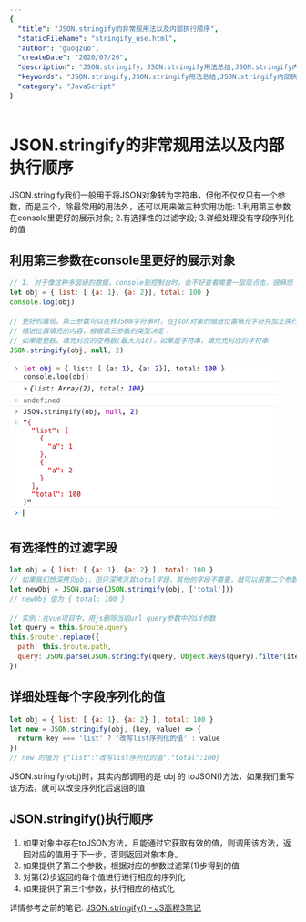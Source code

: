 ```yaml
---
{
  "title": "JSON.stringify的非常规用法以及内部执行顺序",
  "staticFileName": "stringify_use.html",
  "author": "guoqzuo",
  "createDate": "2020/07/26",
  "description": "JSON.stringify，JSON.stringify用法总结,JSON.stringify内部执行顺序,JSON.stringify非常规用法，我们一般用于将JSON对象转为字符串，但他不仅仅只有一个参数，而是三个，除最常用的用法外，还可以用来做三种实用功能: 1.利用第三参数在console里更好的展示对象; 2.有选择性的过滤字段; 3.详细处理没有字段序列化的值",
  "keywords": "JSON.stringify,JSON.stringify用法总结,JSON.stringify内部执行顺序,JSON.stringify非常规用法",
  "category": "JavaScript"
}
---
```

# JSON.stringify的非常规用法以及内部执行顺序
JSON.stringify我们一般用于将JSON对象转为字符串，但他不仅仅只有一个参数，而是三个，除最常用的用法外，还可以用来做三种实用功能: 1.利用第三参数在console里更好的展示对象; 2.有选择性的过滤字段; 3.详细处理没有字段序列化的值

## 利用第三参数在console里更好的展示对象

```js
// 1. 对于像这种多层级的数据，console到控制台时，会不好查看需要一层层点击，很麻烦
let obj = { list: [ {a: 1}, {a: 2}], total: 100 }
console.log(obj)

// 更好的展现，第三参数可以在转JSON字符串时，在json对象的缩进位置填充字符并加上换行符
// 缩进位置填充的内容，根据第三参数的类型决定：
// 如果是整数，填充对应的空格数(最大为10)，如果是字符串，填充充对应的字符串
JSON.stringify(obj, null, 2) 
```

![json_stringify.png](../../../images/blog/js/json_stringify.png)

## 有选择性的过滤字段

```js
let obj = { list: [ {a: 1}, {a: 2} ], total: 100 }
// 如果我们想深拷贝obj，但只深拷贝其total字段，其他的字段不需要，就可以用第二个参数
let newObj = JSON.parse(JSON.stringify(obj, ['total']))
// newObj 值为 { total: 100 }

// 实例：在vue项目中，用js删除当前url query参数中的id参数
let query = this.$route.query
this.$router.replace({ 
  path: this.$route.path, 
  query: JSON.parse(JSON.stringify(query, Object.keys(query).filter(item => item !== 'id'))) 
})
```

## 详细处理每个字段序列化的值

```js
let obj = { list: [ {a: 1}, {a: 2} ], total: 100 }
let new = JSON.stringify(obj, (key, value) => {
  return key === 'list' ? '改写list序列化的值' : value
}) 
// new 的值为 {"list":"改写list序列化的值","total":100}
```

JSON.stringify(obj)时，其实内部调用的是 obj 的 toJSON()方法，如果我们重写该方法，就可以改变序列化后返回的值

## JSON.stringify()执行顺序
1. 如果对象中存在toJSON方法，且能通过它获取有效的值，则调用该方法，返回对应的值用于下一步，否则返回对象本身。
2. 如果提供了第二个参数，根据对应的参数过滤第(1)步得到的值
3. 对第(2)步返回的每个值进行进行相应的序列化
4. 如果提供了第三个参数，执行相应的格式化

详情参考之前的笔记: [JSON.stringify() - JS高程3笔记](https://www.yuque.com/guoqzuo/js_es6/strtxi#8960b7f6)
